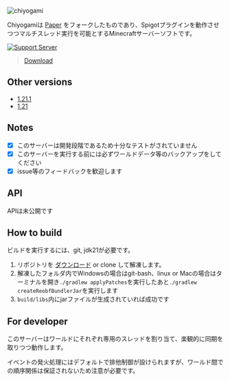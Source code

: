![chiyogami](https://user-images.githubusercontent.com/34712108/135766838-98102b74-0990-4408-af3d-d576edb0b8fb.png)

Chiyogamiは [Paper](https://github.com/PaperMC/Paper) をフォークしたものであり、Spigotプラグインを動作させつつマルチスレッド実行を可能とするMinecraftサーバーソフトです。

[![Support Server](https://img.shields.io/discord/893173646728757268.svg?label=Discord&logo=Discord&colorB=7289da&style=for-the-badge)](https://discord.com/invite/KKQNAPsFR6)

> [Download](https://github.com/bea4dev/Chiyogami/releases)

Other versions
------
* [1.21.1](https://github.com/bea4dev/Chiyogami/tree/ver/1.21.1)
* [1.21](https://github.com/bea4dev/Chiyogami/tree/ver/1.21)

Notes
------
- [x] このサーバーは開発段階であるため十分なテストがされていません
- [x] このサーバーを実行する前には必ずワールドデータ等のバックアップをしてください
- [x] issue等のフィードバックを歓迎します

API
------
APIは未公開です

How to build
------

ビルドを実行するには、git, jdk21が必要です。

1. リポジトリを [ダウンロード](https://codeload.github.com/bea4dev/Chiyogami/zip/refs/heads/ver/1.21) or clone して解凍します。
2. 解凍したフォルダ内でWindowsの場合はgit-bash、linux or Macの場合はターミナルを開き```./gradlew applyPatches```を実行したあと```./gradlew createReobfBundlerJar```を実行します
3. ```build/libs```内にjarファイルが生成されていれば成功です

For developer
------

このサーバーはワールドにそれぞれ専用のスレッドを割り当て、楽観的に同期を取りつつ動作します。

イベントの発火処理にはデフォルトで排他制御が設けられますが、ワールド間での順序関係は保証されないため注意が必要です。